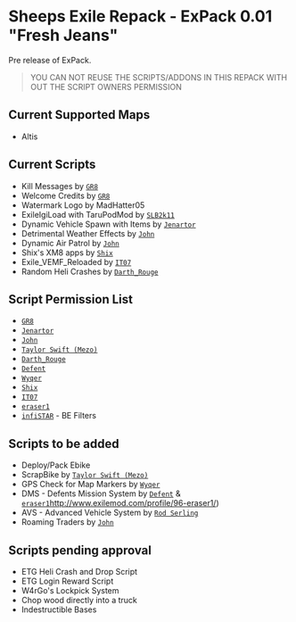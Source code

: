 Sheeps Exile Repack - ExPack 0.01 "Fresh Jeans"
=============

Pre release of ExPack. 

> YOU CAN NOT REUSE THE SCRIPTS/ADDONS IN THIS REPACK WITH OUT THE SCRIPT OWNERS PERMISSION

Current Supported Maps
--------------------------
* Altis


Current Scripts
--------------------------
* Kill Messages by [`GR8`](http://www.exilemod.com/profile/64-gr8/)
* Welcome Credits by [`GR8`](http://www.exilemod.com/profile/64-gr8/)
* Watermark Logo by MadHatter05
* ExileIgiLoad with TaruPodMod by [`SLB2k11`](http://www.exilemod.com/profile/409-slb2k11/)
* Dynamic Vehicle Spawn with Items by [`Jenartor`](http://www.exilemod.com/profile/53934-jenartor/)
* Detrimental Weather Effects by [`John`](http://www.exilemod.com/profile/38-john/)
* Dynamic Air Patrol by [`John`](http://www.exilemod.com/profile/38-john/)
* Shix's XM8 apps by [`Shix`](http://www.exilemod.com/profile/4566-shix/)
* Exile_VEMF_Reloaded by [`IT07`](http://www.exilemod.com/profile/332-it07/)
* Random Heli Crashes by [`Darth_Rouge`](http://www.exilemod.com/profile/3705-darth_rogue/)

Script Permission List
--------------------------

* [`GR8`](http://www.exilemod.com/profile/64-gr8/)
* [`Jenartor`](http://www.exilemod.com/profile/53934-jenartor/)
* [`John`](http://www.exilemod.com/profile/38-john/)
* [`Taylor Swift (Mezo)`](http://www.exilemod.com/profile/472-taylor-swift-mezo/)
* [`Darth_Rouge`](http://www.exilemod.com/profile/3705-darth_rogue/)
* [`Defent`](http://www.exilemod.com/profile/259-defent/)
* [`Wyqer`](http://www.exilemod.com/profile/52393-wyqer/)
* [`Shix`](http://www.exilemod.com/profile/4566-shix/)
* [`IT07`](http://www.exilemod.com/profile/332-it07/)
* [`eraser1`](http://www.exilemod.com/profile/96-eraser1/)
* [`infiSTAR`](http://www.exilemod.com/profile/11-infistar/) - BE Filters


Scripts to be added 
--------------------------
* Deploy/Pack Ebike
* ScrapBike by [`Taylor Swift (Mezo)`](http://www.exilemod.com/profile/472-taylor-swift-mezo/)
* GPS Check for Map Markers by [`Wyqer`](http://www.exilemod.com/profile/52393-wyqer/)
* DMS - Defents Mission System by [`Defent`](http://www.exilemod.com/profile/259-defent/) & [`eraser1`]()http://www.exilemod.com/profile/96-eraser1/)
* AVS - Advanced Vehicle System by [`Rod Serling`](http://www.exilemod.com/profile/20-rod-serling/)
* Roaming Traders by [`John`](http://www.exilemod.com/profile/38-john/)

Scripts pending approval
--------------------------
* ETG Heli Crash and Drop Script
* ETG Login Reward Script
* W4rGo's Lockpick System
* Chop wood directly into a truck
* Indestructible Bases

